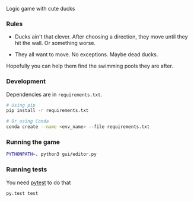 Logic game with cute ducks

### Rules

- Ducks ain't that clever. After choosing a direction, they move until they hit the wall. Or something worse.

- They all want to move. No exceptions. Maybe dead ducks.

Hopefully you can help them find the swimming pools they are after.

### Development

Dependencies are in `requirements.txt`.

```bash
# Using pip
pip install -r requirements.txt

# Or using Conda
conda create --name <env_name> --file requirements.txt
```

### Running the game

```bash
PYTHONPATH=. python3 gui/editor.py
```

### Running tests

You need [pytest](https://docs.pytest.org/en/stable/getting-started.html) to do that

```bash
py.test test
```